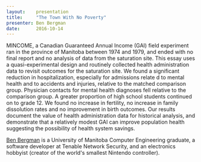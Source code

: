```yaml
---
layout:    presentation
title:     "The Town With No Poverty"
presenter: Ben Bergman
date:      2016-10-14
---
```


MINCOME, a Canadian Guaranteed Annual Income (GAI) field experiment ran in the province of Manitoba between 1974 and 1979, and ended with no final report and no analysis of data from the saturation site. This essay uses a quasi-experimental design and routinely collected health administration data to revisit outcomes for the saturation site. We found a significant reduction in hospitalization, especially for admissions relate d to mental health and to accidents and injuries, relative to the matched comparison group. Physician contacts for mental health diagnoses fell relative to the comparison group. A greater proportion of high school students continued on to grade 12. We found no increase in fertility, no increase in family dissolution rates and no improvement in birth outcomes. Our results document the value of health administration data for historical analysis, and demonstrate that a relatively modest GAI can improve population health suggesting the possibility of health system savings.

[Ben Bergman](http://benbergman.ca/) is a University of Manitoba Computer Engineering graduate, a software developer at Tenable Network Security, and an electronics hobbyist (creator of the world's smallest Nintendo controller).
